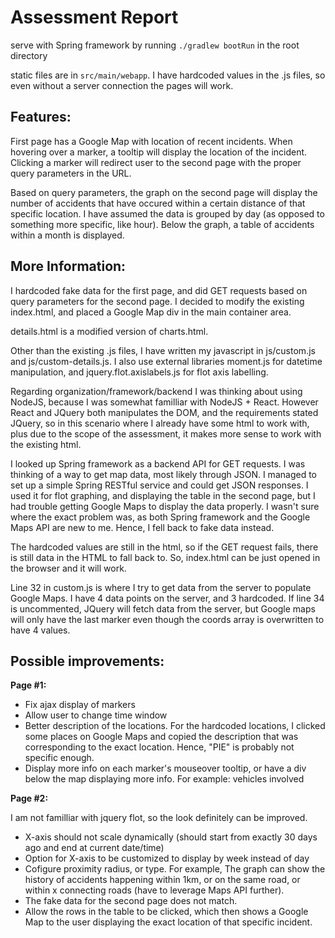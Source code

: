 # Assessment Report

serve with Spring framework by running `./gradlew bootRun` in the root directory

static files are in `src/main/webapp`. I have hardcoded values in the .js files, so even without a server connection the pages will work.

## Features:
First page has a Google Map with location of recent incidents.
When hovering over a marker, a tooltip will display the location of the incident.
Clicking a marker will redirect user to the second page with the proper query parameters in the URL.

Based on query parameters, the graph on the second page will display the number of accidents that have occured within a certain distance of that specific location. I have assumed the data is grouped by day (as opposed to something more specific, like hour).
Below the graph, a table of accidents within a month is displayed.

## More Information:
I hardcoded fake data for the first page, and did GET requests based on query parameters for the second page.
I decided to modify the existing index.html, and placed a Google Map div in the main container area.

details.html is a modified version of charts.html.

Other than the existing .js files, I have written my javascript in  js/custom.js and js/custom-details.js.
I also use external libraries moment.js for datetime manipulation, and jquery.flot.axislabels.js for flot axis labelling.

Regarding organization/framework/backend I was thinking about using NodeJS, because I was somewhat familliar with NodeJS + React.
However React and JQuery both manipulates the DOM, and the requirements stated JQuery, so in this scenario where I already have some html to work with, plus due to the scope of the assessment, it makes more sense to work with the existing html.

I looked up Spring framework as a backend API for GET requests. I was thinking of a way to get map data, most likely through JSON. I managed to set up a simple Spring RESTful service and could get JSON responses. I used it for flot graphing, and displaying the table in the second page, but I had trouble getting Google Maps to display the data properly. I wasn't sure where the exact problem was, as both Spring framework and the Google Maps API are new to me. Hence, I fell back to fake data instead.

The hardcoded values are still in the html, so if the GET request fails, there is still data in the HTML to fall back to. So, index.html can be just opened in the browser and it will work.

Line 32 in custom.js is where I try to get data from the server to populate Google Maps. I have 4 data points on the server, and 3 hardcoded. If line 34 is uncommented, JQuery will fetch data from the server, but Google maps will only have the last marker even though the coords array is overwritten to have 4 values.

## Possible improvements:
**Page #1:**
* Fix ajax display of markers
* Allow user to change time window
* Better description of the locations. For the hardcoded locations, I clicked some places on Google Maps and copied the description that was corresponding to the exact location. Hence, "PIE" is probably not specific enough.
* Display more info on each marker's mouseover tooltip, or have a div below the map displaying more info. For example: vehicles involved

**Page #2:**

I am not familliar with jquery flot, so the look definitely can be improved.

* X-axis should not scale dynamically (should start from exactly 30 days ago and end at current date/time)
* Option for X-axis to be customized to display by week instead of day
* Cofigure proximity radius, or type. For example, The graph can show the history of accidents happening within 1km, or on the same road, or within x connecting roads (have to leverage Maps API further).
* The fake data for the second page does not match.
* Allow the rows in the table to be clicked, which then shows a Google Map to the user displaying the exact location of that specific incident.

